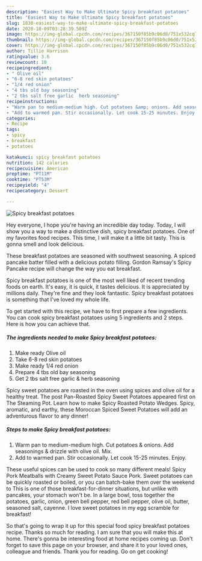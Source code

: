 ```yaml
---
description: "Easiest Way to Make Ultimate Spicy breakfast potatoes"
title: "Easiest Way to Make Ultimate Spicy breakfast potatoes"
slug: 1830-easiest-way-to-make-ultimate-spicy-breakfast-potatoes
date: 2020-10-09T03:28:39.509Z
image: https://img-global.cpcdn.com/recipes/367150f85b9c06d0/751x532cq70/spicy-breakfast-potatoes-recipe-main-photo.jpg
thumbnail: https://img-global.cpcdn.com/recipes/367150f85b9c06d0/751x532cq70/spicy-breakfast-potatoes-recipe-main-photo.jpg
cover: https://img-global.cpcdn.com/recipes/367150f85b9c06d0/751x532cq70/spicy-breakfast-potatoes-recipe-main-photo.jpg
author: Tillie Harrison
ratingvalue: 3.6
reviewcount: 10
recipeingredient:
- " Olive oil"
- "6-8 red skin potatoes"
- "1/4 red onion"
- "4 tbs old bay seasoning"
- "2 tbs salt free garlic  herb seasoning"
recipeinstructions:
- "Warm pan to medium-medium high. Cut potatoes &amp; onions. Add seasonings &amp; drizzle with olive oil. Mix."
- "Add to warmed pan. Stir occasionally. Let cook 15-25 minutes. Enjoy."
categories:
- Recipe
tags:
- spicy
- breakfast
- potatoes

katakunci: spicy breakfast potatoes 
nutrition: 142 calories
recipecuisine: American
preptime: "PT11M"
cooktime: "PT53M"
recipeyield: "4"
recipecategory: Dessert

---
```



![Spicy breakfast potatoes](https://img-global.cpcdn.com/recipes/367150f85b9c06d0/751x532cq70/spicy-breakfast-potatoes-recipe-main-photo.jpg)

Hey everyone, I hope you're having an incredible day today. Today, I will show you a way to make a distinctive dish, spicy breakfast potatoes. One of my favorites food recipes. This time, I will make it a little bit tasty. This is gonna smell and look delicious.

These breakfast potatoes are seasoned with southwest seasoning. A spiced pancake batter filled with a delicious potato filling. Gordon Ramsay&#39;s Spicy Pancake recipe will change the way you eat breakfast.

Spicy breakfast potatoes is one of the most well liked of recent trending foods on earth. It's easy, it is quick, it tastes delicious. It is appreciated by millions daily. They're fine and they look fantastic. Spicy breakfast potatoes is something that I've loved my whole life.


To get started with this recipe, we have to first prepare a few ingredients. You can cook spicy breakfast potatoes using 5 ingredients and 2 steps. Here is how you can achieve that.

<!--inarticleads1-->

##### The ingredients needed to make Spicy breakfast potatoes:

1. Make ready  Olive oil
1. Take 6-8 red skin potatoes
1. Make ready 1/4 red onion
1. Prepare 4 tbs old bay seasoning
1. Get 2 tbs salt free garlic &amp; herb seasoning


Spicy sweet potatoes are roasted in the oven using spices and olive oil for a healthy treat. The post Pan-Roasted Spicy Sweet Potatoes appeared first on The Steaming Pot. Learn how to make Spicy Roasted Potato Wedges. Spicy, aromatic, and earthy, these Moroccan Spiced Sweet Potatoes will add an adventurous flavor to any dinner! 

<!--inarticleads2-->

##### Steps to make Spicy breakfast potatoes:

1. Warm pan to medium-medium high. Cut potatoes &amp; onions. Add seasonings &amp; drizzle with olive oil. Mix.
1. Add to warmed pan. Stir occasionally. Let cook 15-25 minutes. Enjoy.


These useful spices can be used to cook so many different meals! Spicy Pork Meatballs with Creamy Sweet Potato Sauce Pork. Sweet potatoes can be quickly roasted or boiled, or you can batch-bake them over the weekend to This is one of those breakfast-for-dinner situations, but unlike with pancakes, your stomach won&#39;t be. In a large bowl, toss together the potatoes, garlic, onion, green bell pepper, red bell pepper, olive oil, butter, seasoned salt, cayenne. I love sweet potatoes in my egg scramble for breakfast! 

So that's going to wrap it up for this special food spicy breakfast potatoes recipe. Thanks so much for reading. I am sure that you will make this at home. There's gonna be interesting food at home recipes coming up. Don't forget to save this page on your browser, and share it to your loved ones, colleague and friends. Thank you for reading. Go on get cooking!

